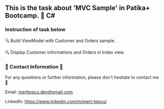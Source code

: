## This is the task about 'MVC Sample' in Patika+ Bootcamp. :notebook: C#

### Instruction of task below 

:mag: Build ViewModel with Customer and Orders sample.

:mag: Display Customer informations and Orders in Index view.

### :incoming_envelope: Contact Information :incoming_envelope:

For any questions or further information, please don't hesitate to contact me :pray:

Email: merttopcu.dev@gmail.com

LinkedIn: https://www.linkedin.com/in/mert-topcu/
